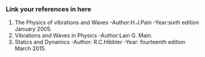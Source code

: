 ### Link your references in here
1. The Physics of vibrations and Waves -Author:H.J.Pain -Year:sixth edition January 2005.
2. Vibrations and Waves in Physics -Author:Lain G. Main.
3. Statics and Dynamics -Author: R.C.Hibbler -Year: fourteenth edition March 2015.